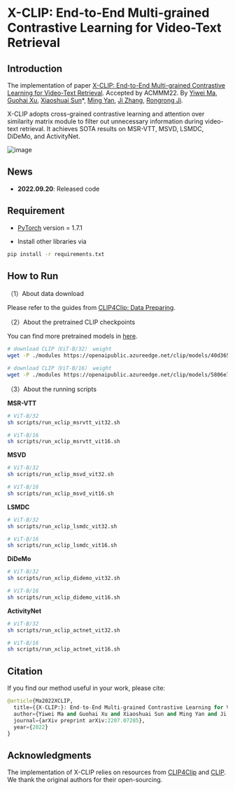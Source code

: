 # X-CLIP: End-to-End Multi-grained Contrastive Learning for Video-Text Retrieval

## Introduction

The implementation of paper [X-CLIP: End-to-End Multi-grained Contrastive Learning for Video-Text Retrieval](https://arxiv.org/abs/2207.07285 "X-CLIP: End-to-End Multi-grained Contrastive Learning for Video-Text Retrieval"). Accepted by ACMMM22. By [Yiwei Ma](https://github.com/xmu-xiaoma666 "Yiwei Ma"), [Guohai Xu](https://scholar.google.com/citations?user=bS8Ku4MAAAAJ\&hl=en "Guohai Xu"), [Xiaoshuai Sun](https://scholar.google.com/citations?user=KPMK3B4AAAAJ\&hl=en "Xiaoshuai Sun")\*, [Ming Yan](https://scholar.google.com/citations?user=uIUfGxYAAAAJ\&hl=zh-CN "Ming Yan"), [Ji Zhang](https://scholar.google.com/citations?user=cgnuJDUAAAAJ\&hl=zh-CN "Ji Zhang"), [Rongrong Ji](https://scholar.google.com/citations?user=lRSD7PQAAAAJ\&hl=en "Rongrong Ji").



X-CLIP adopts cross-grained contrastive learning and attention over similarity matrix module to filter out unnecessary information during video-text retrieval. It achieves SOTA results on MSR-VTT, MSVD, LSMDC, DiDeMo, and ActivityNet.

<!-- ![XCLIP](./XCLIP.png) -->

![image](https://user-images.githubusercontent.com/33897496/191735201-e951c434-c5aa-4646-b8f8-d594d2fad99b.png)


## News

*   **2022.09.20**: Released code

## Requirement

*   [PyTorch](https://pytorch.org/ "PyTorch") version = 1.7.1

*   Install other libraries via

```bash
pip install -r requirements.txt
```

## How to Run

（1）About data download

Please refer to the guides from [CLIP4Clip: Data Preparing](https://github.com/ArrowLuo/CLIP4Clip#:~:text=Data-,Preparing,-For%20MSRVTT).



（2）About the pretrained CLIP checkpoints

You can find more pretrained models in [here](https://github.com/openai/CLIP/blob/main/clip/clip.py "here").

```bash
# download CLIP（ViT-B/32） weight
wget -P ./modules https://openaipublic.azureedge.net/clip/models/40d365715913c9da98579312b702a82c18be219cc2a73407c4526f58eba950af/ViT-B-32.pt

# download CLIP（ViT-B/16） weight
wget -P ./modules https://openaipublic.azureedge.net/clip/models/5806e77cd80f8b59890b7e101eabd078d9fb84e6937f9e85e4ecb61988df416f/ViT-B-16.pt
```



（3）About the running scripts

**MSR-VTT**

```bash
# ViT-B/32
sh scripts/run_xclip_msrvtt_vit32.sh

# ViT-B/16
sh scripts/run_xclip_msrvtt_vit16.sh
```

**MSVD**

```bash
# ViT-B/32
sh scripts/run_xclip_msvd_vit32.sh

# ViT-B/16
sh scripts/run_xclip_msvd_vit16.sh
```

**LSMDC**

```bash
# ViT-B/32
sh scripts/run_xclip_lsmdc_vit32.sh

# ViT-B/16
sh scripts/run_xclip_lsmdc_vit16.sh
```

**DiDeMo**

```bash
# ViT-B/32
sh scripts/run_xclip_didemo_vit32.sh

# ViT-B/16
sh scripts/run_xclip_didemo_vit16.sh
```

**ActivityNet**

```bash
# ViT-B/32
sh scripts/run_xclip_actnet_vit32.sh

# ViT-B/16
sh scripts/run_xclip_actnet_vit16.sh
```

## Citation

If you find our method useful in your work, please cite:

```python
@article{Ma2022XCLIP,
  title={{X-CLIP:}: End-to-End Multi-grained Contrastive Learning for Video-Text Retrieval},
  author={Yiwei Ma and Guohai Xu and Xiaoshuai Sun and Ming Yan and Ji Zhang and Rongrong Ji},
  journal={arXiv preprint arXiv:2207.07285},
  year={2022}
}
```

## Acknowledgments

The implementation of X-CLIP relies on resources from [CLIP4Clip](https://github.com/ArrowLuo/CLIP4Clip "CLIP4Clip") and [CLIP](https://github.com/openai/CLIP "CLIP"). We thank the original authors for their open-sourcing.
